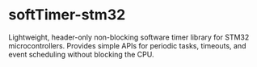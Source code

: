 # softTimer-stm32
Lightweight, header-only non-blocking software timer library for STM32 microcontrollers. Provides simple APIs for periodic tasks, timeouts, and event scheduling without blocking the CPU.

